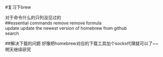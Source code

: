#复习下brew

对于命令什么的只列没见过的  
##essential commands
remove remove formula  
update update the newest version of homebrew from github  
search  

##解决下载的问题
好像把homebrew对应的下载工具加个socks代理就可以了~~ 明天继续研究  
